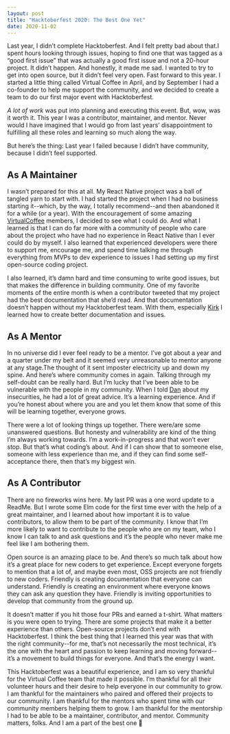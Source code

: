 ```yaml
---
layout: post
title: "Hacktoberfest 2020: The Best One Yet"
date: 2020-11-02
---
```


Last year, I didn’t complete Hacktoberfest. And I felt pretty bad about that.I spent hours looking through issues, hoping to find one that was tagged as a “good first issue” that was actually a good first issue and not a 20-hour project. It didn’t happen. And honestly, it made me sad. I wanted to try to get into open source, but it didn’t feel very open. Fast forward to this year. I started a little thing called Virtual Coffee in April, and by September I had a co-founder to help me support the community, and we decided to create a team to do our first major event with Hacktoberfest.

_A lot of work_ was put into planning and executing this event. But, wow, was it worth it. This year I was a contributor, maintainer, and mentor. Never would I have imagined that I would go from last years’ disappointment to fulfilling all these roles and learning so much along the way.

But here’s the thing: Last year I failed because I didn’t have community, because I didn’t feel supported.

## As A Maintainer

I wasn’t prepared for this at all. My React Native project was a ball of tangled yarn to start with. I had started the project when I had no business starting it--which, by the way, I totally recommend--and then abandoned it for a while (or a year). With the encouragement of some amazing [VirtualCoffee](https://virtualcoffee.io/) members, I decided to see what I could do. And what I learned is that I can do far more with a community of people who care about the project who have had no experience in React Native than I ever could do by myself. I also learned that experienced developers were there to support me, encourage me, and spend time talking me through everything from MVPs to dev experience to issues I had setting up my first open-source coding project.

I also learned, it’s damn hard and time consuming to write good issues, but that makes the difference in building community. One of my favorite moments of the entire month is when a contributor tweeted that my project had the best documentation that she’d read. And that documentation doesn’t happen without my Hacktoberfest team. With them, especially [Kirk](https://twitter.com/tkshillinz) I learned how to create better documentation and issues.

## As A Mentor

In no universe did I ever feel ready to be a mentor. I’ve got about a year and a quarter under my belt and it seemed very unreasonable to mentor anyone at any stage.The thought of it sent imposter electricity up and down my spine. And here’s where community comes in again. Talking through my self-doubt can be really hard. But I’m lucky that I’ve been able to be vulnerable with the people in my community. When I told [Dan](https://twitter.com/danieltott) about my insecurities, he had a lot of great advice. It’s a learning experience. And if you’re honest about where you are and you let them know that some of this will be learning together, everyone grows.

There were a lot of looking things up together. There were/are some unanswered questions. But honesty and vulnerability are kind of the thing I’m always working towards. I’m a work-in-progress and that won’t ever stop. But that’s what coding’s about. And if I can show that to someone else, someone with less experience than me, and if they can find some self-acceptance there, then that’s my biggest win.

## As A Contributor

There are no fireworks wins here. My last PR was a one word update to a ReadMe. But I wrote some Elm code for the first time ever with the help of a great maintainer, and I learned about how important it is to value contributors, to allow them to be part of the community. I know that I’m more likely to want to contribute to the people who are on my team, who I know I can talk to and ask questions and it’s the people who never make me feel like I am bothering them.

Open source is an amazing place to be. And there’s so much talk about how it’s a great place for new coders to get experience. Except everyone forgets to mention that a lot of, and maybe even most, OSS projects are not friendly to new coders. Friendly is creating documentation that everyone can understand. Friendly is creating an environment where everyone knows they can ask any question they have. Friendly is inviting opportunities to develop that community from the ground up.

It doesn’t matter if you hit those four PRs and earned a t-shirt. What matters is you were open to trying. There are some projects that make it a better experience than others. Open-source projects don’t end with Hacktoberfest. I think the best thing that I learned this year was that with the right community--for me, that’s not necessarily the most technical, it’s the one with the heart and passion to keep learning and moving forward--it’s a movement to build things for everyone. And that’s the energy I want.

This Hacktoberfest was a beautiful experience, and I am so very thankful for the Virtual Coffee team that made it possible. I’m thankful for all their volunteer hours and their desire to help everyone in our community to grow. I am thankful for the maintainers who paired and offered their projects to our community. I am thankful for the mentors who spent time with our community members helping them to grow. I am thankful for the mentorship I had to be able to be a maintainer, contributor, and mentor. Community matters, folks. And I am a part of the best one 💖
